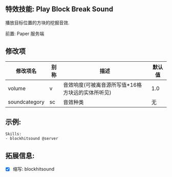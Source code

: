 特效技能: Play Block Break Sound
--------------------------

播放目标位置的方块的挖掘音效.  

前置: Paper 服务端

修改项
----------

| 修改项名 | 别称    | 描述                                                                                                    | 默认值 |
|-----------|------------|----------------------------------------------------------------------------------------------------------------|---------------|
| volume           | v     | 音效响度(可被离音源所写值*16格方块远的实体所听见) | 1.0            |
| soundcategory    | sc    | 音效种类 | 无     |

示例:
-----------

    Skills:
    - blockhitsound @server

拓展信息:
----------------------

- [x] 缩写: blockhitsound

```